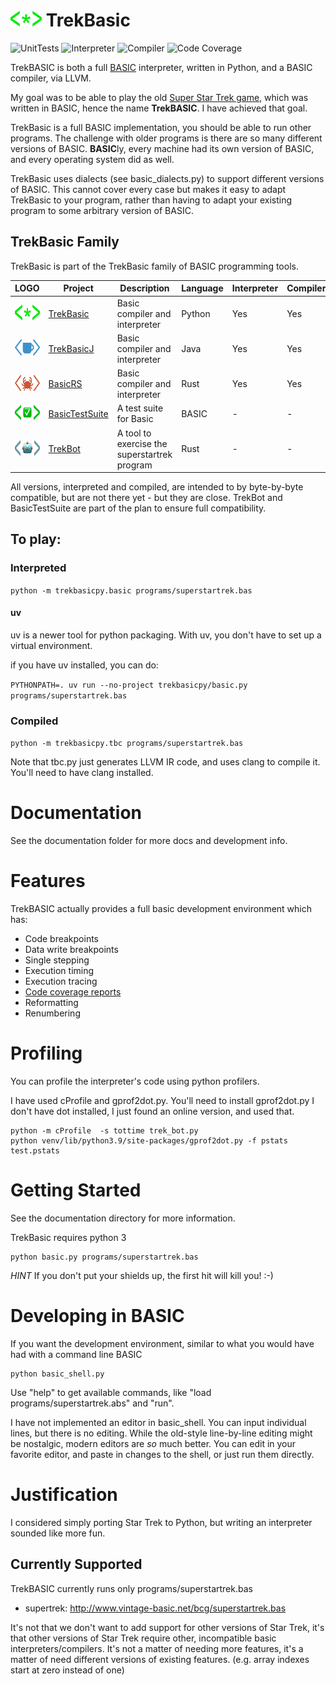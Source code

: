 

# <img src="images/TrekBasicLogo.png" alt="Logo" width="50" height="25"> TrekBasic

![UnitTests](https://github.com/cocode/TrekBASIC/actions/workflows/unit_tests.yml/badge.svg)
![Interpreter](https://github.com/cocode/TrekBASIC/actions/workflows/interpreter-tests.yml/badge.svg)
![Compiler](https://github.com/cocode/TrekBASIC/actions/workflows/compiler_tests.yml/badge.svg)
![Code Coverage](https://img.shields.io/badge/dynamic/xml?logo=github&color=%2328a745&labelColor=%2324292F&label=Coverage&query=%2F%2F*%5B%40class%3D%27pc_cov%27%5D%2Ftext%28%29&url=https%3A%2F%2Fcocode.github.io%2FTrekBASIC%2Findex.html)

TrekBASIC is both a full [BASIC](https://en.wikipedia.org/wiki/BASIC) interpreter, written in Python, and a BASIC compiler, via LLVM.

My goal was to be able to play the old [Super Star Trek game](https://en.wikipedia.org/wiki/Star_Trek_(1971_video_game)),
which was written in BASIC, hence the name **TrekBASIC**. I have achieved that goal. 

TrekBasic is a full BASIC implementation, you should be able to run other programs. 
The challenge with older programs is there are so many different versions of BASIC. **BASIC**ly, every machine had its own version of BASIC,
and every operating system did as well. 

TrekBasic uses dialects (see basic_dialects.py) to support different versions of BASIC. This cannot cover every case but makes it easy to adapt TrekBasic to your program, 
rather than having to adapt your existing program to some arbitrary version of BASIC.

## TrekBasic Family
TrekBasic is part of the TrekBasic family of BASIC programming tools.

| LOGO                                                                                                                                           | Project                                                    | Description | Language | Interpreter | Compiler |
|------------------------------------------------------------------------------------------------------------------------------------------------|------------------------------------------------------------|-------------|----------|-------------|----------|
| <img src="https://raw.githubusercontent.com/cocode/TrekBASIC/refs/heads/master/images/TrekBasicLogo.png" alt="Logo" width="50" height="25">    | [TrekBasic](https://github.com/cocode/TrekBASIC)           |Basic compiler and interpreter| Python | Yes | Yes      |
| <img src="https://raw.githubusercontent.com/cocode/TrekBasicJ/main/images/logo7.png" alt="Logo" width="50" height="25">                        | [TrekBasicJ](https://github.com/cocode/TrekBasicJ)         |Basic compiler and interpreter|Java|Yes| Yes      |
| <img src="https://raw.githubusercontent.com/cocode/BasicRS/master/images/logo2.png" alt="Logo" width="50" height="25">                         | [BasicRS](https://github.com/cocode/BasicRS)               |Basic compiler and interpreter|Rust|Yes| Yes      |
| <img src="https://raw.githubusercontent.com/cocode/BasicTestSuite/main/images/BasicTestSuiteLogo3.png" alt="Logo" width="50" height="25"> | [BasicTestSuite](https://github.com/cocode/BasicTestSuite) |A test suite for Basic|BASIC|-| -        |
| <img src="https://raw.githubusercontent.com/cocode/TrekBot/master/images/LogoTrans.png" alt="Logo" width="50" height="25">                     | [TrekBot](https://github.com/cocode/TrekBot)               |A tool to exercise the superstartrek program|Rust|-| -        |

All versions, interpreted and compiled, are intended to by byte-by-byte compatible, but are not
there yet - but they are close. TrekBot and BasicTestSuite are part of the
plan to ensure full compatibility.

## To play:

### Interpreted

```python -m trekbasicpy.basic programs/superstartrek.bas```



#### uv
uv is a newer tool for python packaging. With uv, you don't have to set up a virtual environment.

if you have uv installed, you can do:

```PYTHONPATH=. uv run --no-project trekbasicpy/basic.py programs/superstartrek.bas```



### Compiled 

```python -m trekbasicpy.tbc programs/superstartrek.bas```

Note that tbc.py just generates LLVM IR code, and uses clang to compile it. You'll need to have clang installed.

# Documentation
See the documentation folder for more docs and development info.

# Features

TrekBASIC actually provides a full basic development environment which has:
* Code breakpoints 
* Data write breakpoints 
* Single stepping
* Execution timing 
* Execution tracing
* [Code coverage reports](images/coverage.png)
* Reformatting
* Renumbering

# Profiling
You can profile the interpreter's code using python profilers. 

I have used cProfile and gprof2dot.py. You'll need to install gprof2dot.py 
I don't have dot installed, I just found an online version, and used that. 

    python -m cProfile  -s tottime trek_bot.py 
    python venv/lib/python3.9/site-packages/gprof2dot.py -f pstats test.pstats

# Getting Started
See the documentation directory for more information.

TrekBasic requires python 3

    python basic.py programs/superstartrek.bas

*HINT* If you don't put your shields up, the first hit will kill you! :-)

# Developing in BASIC

If you want the development environment, similar to what you would have had with a command line BASIC

    python basic_shell.py

Use "help" to get available commands, like "load programs/superstartrek.abs" and "run". 

I have not implemented an editor in basic_shell. You can input individual lines, but there is no editing.
While the old-style line-by-line editing might be nostalgic, modern editors are *so* much better. 
You can edit in your favorite editor, and paste in changes to the shell, or just run them directly.

# Justification

I considered simply porting Star Trek to Python, but 
writing an interpreter sounded like more fun.

## Currently Supported

TrekBASIC currently runs only programs/superstartrek.bas

* supertrek: http://www.vintage-basic.net/bcg/superstartrek.bas

It's not that we don't want to add support for other versions of Star Trek, it's that other versions of Star Trek
require other, incompatible basic interpreters/compilers. It's not a matter of needing more features, it's a matter
of need different versions of existing features. (e.g. array indexes start at zero instead of one)
